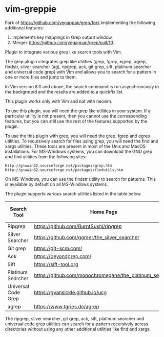 vim-greppie
===========

Fork of <https://github.com/yegappan/grep/fork> implementing the following
additional features:

1) Implements key mappings in Grep output window.
2) Merges <https://github.com/yegappan/grep/pull/10>. 

Plugin to integrate various grep like search tools with Vim.

The grep plugin integrates grep like utilities (grep, fgrep, egrep, agrep,
findstr, silver searcher (ag), ripgrep, ack, git grep, sift, platinum searcher
and universal code grep) with Vim and allows you to search for a pattern in one
or more files and jump to them.

In Vim version 8.0 and above, the search command is run asynchronously
in the background and the results are added to a quickfix list.

This plugin works only with Vim and not with neovim.

To use this plugin, you will need the grep like utilities in your system.  If a
particular utility is not present, then you cannot use the corresponding
features, but you can still use the rest of the features supported by the
plugin.

To use the this plugin with grep, you will need the grep, fgrep and egrep
utilities. To recursively search for files using grep, you will need the find
and xargs utilities. These tools are present in most of the Unix and MacOS
installations.  For MS-Windows systems, you can download the GNU grep and find
utilities from the following sites:

    http://gnuwin32.sourceforge.net/packages/grep.htm
    http://gnuwin32.sourceforge.net/packages/findutils.htm

On MS-Windows, you can use the findstr utility to search for patterns.
This is available by default on all MS-Windows systems.

The plugin supports various search utilities listed in the table below.

Search Tool | Home Page | Grep Plugin Command |
----------- | ----------| --------------------|
Ripgrep | https://github.com/BurntSushi/ripgrep | :Rg
Silver Searcher | https://github.com/ggreer/the_silver_searcher | :Ag
Git grep | https://git-scm.com/ | :Gitgrep
Ack | https://beyondgrep.com/ | :Ack
Sift | https://sift-tool.org | :Sift
Platinum Searcher | https://github.com/monochromegane/the_platinum_searcher | :Ptgrep
Universal Code Grep | https://gvansickle.github.io/ucg | :Ucgrep
agrep | https://www.tgries.de/agrep | :Agrep

The ripgrep, silver searcher, git grep, ack, sift, platinum searcher and
universal code grep utilities can search for a pattern recursively
across directories without using any other additional utilities like
find and xargs.
